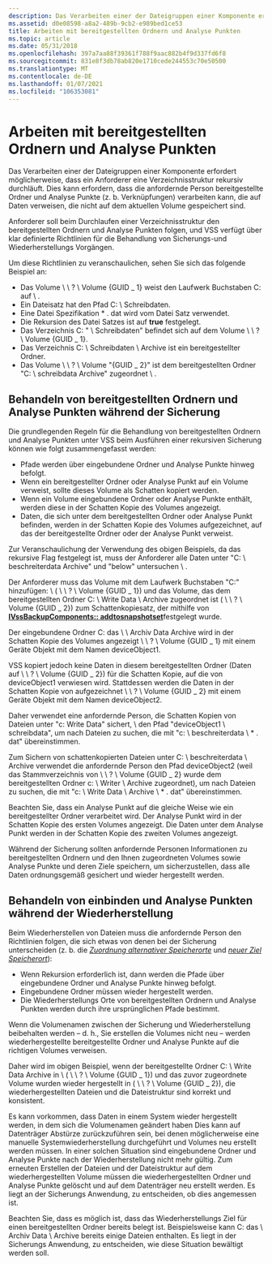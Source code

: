 ```yaml
---
description: Das Verarbeiten einer der Dateigruppen einer Komponente erfordert möglicherweise, dass ein Anforderer eine Verzeichnisstruktur rekursiv durchläuft. Dies kann erfordern, dass die anfordernde Person bereitgestellte Ordner und Analyse Punkte (z. b. Verknüpfungen) verarbeiten kann, die auf Daten verweisen, die nicht auf dem aktuellen Volume gespeichert sind.
ms.assetid: d0e08598-a8a2-489b-9cb2-e989bed1ce53
title: Arbeiten mit bereitgestellten Ordnern und Analyse Punkten
ms.topic: article
ms.date: 05/31/2018
ms.openlocfilehash: 397a7aa88f39361f788f9aac882b4f9d337fd6f8
ms.sourcegitcommit: 831e8f3db78ab820e1710cede244553c70e50500
ms.translationtype: MT
ms.contentlocale: de-DE
ms.lasthandoff: 01/07/2021
ms.locfileid: "106353081"
---
```

# <a name="working-with-mounted-folders-and-reparse-points"></a>Arbeiten mit bereitgestellten Ordnern und Analyse Punkten

Das Verarbeiten einer der Dateigruppen einer Komponente erfordert möglicherweise, dass ein Anforderer eine Verzeichnisstruktur rekursiv durchläuft. Dies kann erfordern, dass die anfordernde Person bereitgestellte Ordner und Analyse Punkte (z. b. Verknüpfungen) verarbeiten kann, die auf Daten verweisen, die nicht auf dem aktuellen Volume gespeichert sind.

Anforderer soll beim Durchlaufen einer Verzeichnisstruktur den bereitgestellten Ordnern und Analyse Punkten folgen, und VSS verfügt über klar definierte Richtlinien für die Behandlung von Sicherungs-und Wiederherstellungs Vorgängen.

Um diese Richtlinien zu veranschaulichen, sehen Sie sich das folgende Beispiel an:

-   Das Volume \\ \\ ? \\ Volume {GUID \_ 1} weist den Laufwerk Buchstaben C: auf \\ .
-   Ein Dateisatz hat den Pfad C: \\ Schreibdaten.
-   Eine Datei Spezifikation \* . dat wird vom Datei Satz verwendet.
-   Die Rekursion des Datei Satzes ist auf **true** festgelegt.
-   Das Verzeichnis C: " \\ Schreibdaten" befindet sich auf dem Volume \\ \\ ? \\ Volume {GUID \_ 1}.
-   Das Verzeichnis C: \\ Schreibdaten \\ Archive ist ein bereitgestellter Ordner.
-   Das Volume \\ \\ ? \\ Volume "{GUID \_ 2}" ist dem bereitgestellten Ordner "C: \\ schreibdata Archive" zugeordnet \\ .

## <a name="handling-mounted-folders-and-reparse-points-during-backup"></a>Behandeln von bereitgestellten Ordnern und Analyse Punkten während der Sicherung

Die grundlegenden Regeln für die Behandlung von bereitgestellten Ordnern und Analyse Punkten unter VSS beim Ausführen einer rekursiven Sicherung können wie folgt zusammengefasst werden:

-   Pfade werden über eingebundene Ordner und Analyse Punkte hinweg befolgt.
-   Wenn ein bereitgestellter Ordner oder Analyse Punkt auf ein Volume verweist, sollte dieses Volume als Schatten kopiert werden.
-   Wenn ein Volume eingebundene Ordner oder Analyse Punkte enthält, werden diese in der Schatten Kopie des Volumes angezeigt.
-   Daten, die sich unter dem bereitgestellten Ordner oder Analyse Punkt befinden, werden in der Schatten Kopie des Volumes aufgezeichnet, auf das der bereitgestellte Ordner oder der Analyse Punkt verweist.

Zur Veranschaulichung der Verwendung des obigen Beispiels, da das rekursive Flag festgelegt ist, muss der Anforderer alle Daten unter "C: \\ beschreiterdata Archive" und "below" untersuchen \\ .

Der Anforderer muss das Volume mit dem Laufwerk Buchstaben "C:" hinzufügen: \\ ( \\ \\ ? \\ Volume {GUID \_ 1}) und das Volume, das dem bereitgestellten Ordner C: \\ Write Data \\ Archive zugeordnet ist ( \\ \\ ? \\ Volume {GUID \_ 2}) zum Schattenkopiesatz, der mithilfe von [**IVssBackupComponents:: addtosnapshotset**](/windows/desktop/api/VsBackup/nf-vsbackup-ivssbackupcomponents-addtosnapshotset)festgelegt wurde.

Der eingebundene Ordner C: das \\ \\ Archiv Data Archive wird in der Schatten Kopie des Volumes angezeigt \\ \\ ? \\ Volume {GUID \_ 1} mit einem Geräte Objekt mit dem Namen deviceObject1.

VSS kopiert jedoch keine Daten in diesem bereitgestellten Ordner (Daten auf \\ \\ ? \\ Volume {GUID \_ 2}) für die Schatten Kopie, auf die von deviceObject1 verwiesen wird. Stattdessen werden die Daten in der Schatten Kopie von aufgezeichnet \\ \\ ? \\ Volume {GUID \_ 2} mit einem Geräte Objekt mit dem Namen deviceObject2.

Daher verwendet eine anfordernde Person, die Schatten Kopien von Dateien unter "c: Write Data" sichert, \\ den Pfad "deviceObject1 \\ schreibdata", um nach Dateien zu suchen, die mit "c: \\ beschreiterdata \\ \* . dat" übereinstimmen.

Zum Sichern von schattenkopierten Dateien unter C: \\ beschreiterdata \\ Archive verwendet die anfordernde Person den Pfad deviceObject2 (weil das Stammverzeichnis von \\ \\ ? \\ Volume {GUID \_ 2} wurde dem bereitgestellten Ordner c: \\ Writer \\ Archive zugeordnet), um nach Dateien zu suchen, die mit "c: \\ Write Data \\ Archive \\ \* . dat" übereinstimmen.

Beachten Sie, dass ein Analyse Punkt auf die gleiche Weise wie ein bereitgestellter Ordner verarbeitet wird. Der Analyse Punkt wird in der Schatten Kopie des ersten Volumes angezeigt. Die Daten unter dem Analyse Punkt werden in der Schatten Kopie des zweiten Volumes angezeigt.

Während der Sicherung sollten anfordernde Personen Informationen zu bereitgestellten Ordnern und den Ihnen zugeordneten Volumes sowie Analyse Punkte und deren Ziele speichern, um sicherzustellen, dass alle Daten ordnungsgemäß gesichert und wieder hergestellt werden.

## <a name="handling-mount-and-reparse-points-during-restore"></a>Behandeln von einbinden und Analyse Punkten während der Wiederherstellung

Beim Wiederherstellen von Dateien muss die anfordernde Person den Richtlinien folgen, die sich etwas von denen bei der Sicherung unterscheiden (z. b. die [*Zuordnung alternativer Speicherorte*](vssgloss-a.md) und [*neuer Ziel Speicherort*](vssgloss-n.md)):

-   Wenn Rekursion erforderlich ist, dann werden die Pfade über eingebundene Ordner und Analyse Punkte hinweg befolgt.
-   Eingebundene Ordner müssen wieder hergestellt werden.
-   Die Wiederherstellungs Orte von bereitgestellten Ordnern und Analyse Punkten werden durch ihre ursprünglichen Pfade bestimmt.

Wenn die Volumenamen zwischen der Sicherung und Wiederherstellung beibehalten werden – d. h., Sie erstellen die Volumes nicht neu – werden wiederhergestellte bereitgestellte Ordner und Analyse Punkte auf die richtigen Volumes verweisen.

Daher wird im obigen Beispiel, wenn der bereitgestellte Ordner C: \\ Write Data Archive in \\ ( \\ \\ ? \\ Volume {GUID \_ 1}) und das zuvor zugeordnete Volume wurden wieder hergestellt in ( \\ \\ ? \\ Volume {GUID \_ 2}), die wiederhergestellten Dateien und die Dateistruktur sind korrekt und konsistent.

Es kann vorkommen, dass Daten in einem System wieder hergestellt werden, in dem sich die Volumenamen geändert haben Dies kann auf Datenträger Abstürze zurückzuführen sein, bei denen möglicherweise eine manuelle Systemwiederherstellung durchgeführt und Volumes neu erstellt werden müssen. In einer solchen Situation sind eingebundene Ordner und Analyse Punkte nach der Wiederherstellung nicht mehr gültig. Zum erneuten Erstellen der Dateien und der Dateistruktur auf dem wiederhergestellten Volume müssen die wiederhergestellten Ordner und Analyse Punkte gelöscht und auf dem Datenträger neu erstellt werden. Es liegt an der Sicherungs Anwendung, zu entscheiden, ob dies angemessen ist.

Beachten Sie, dass es möglich ist, dass das Wiederherstellungs Ziel für einen bereitgestellten Ordner bereits belegt ist. Beispielsweise kann C: das \\ Archiv Data \\ Archive bereits einige Dateien enthalten. Es liegt in der Sicherungs Anwendung, zu entscheiden, wie diese Situation bewältigt werden soll.

 

 



